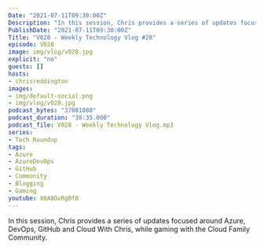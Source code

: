 ```yaml
---
Date: "2021-07-11T09:30:00Z"
Description: "In this session, Chris provides a series of updates focused around Azure, DevOps, GitHub and Cloud With Chris, while gaming with the Cloud Family Community."
PublishDate: "2021-07-11T09:30:00Z"
Title: "V028 - Weekly Technology Vlog #28"
episode: V028
image: img/vlog/v028.jpg
explicit: "no"
guests: []
hosts:
- chrisreddington
images:
- img/default-social.png
- img/vlog/v028.jpg
podcast_bytes: "37081088"
podcast_duration: "38:35.000"
podcast_file: V028 - Weekly Technology Vlog.mp3
series:
- Tech Roundup
tags:
- Azure
- AzureDevOps
- GitHub
- Community
- Blogging
- Gaming
youtube: X0A8OvRgBf8
---
```

In this session, Chris provides a series of updates focused around Azure, DevOps, GitHub and Cloud With Chris, while gaming with the Cloud Family Community.
